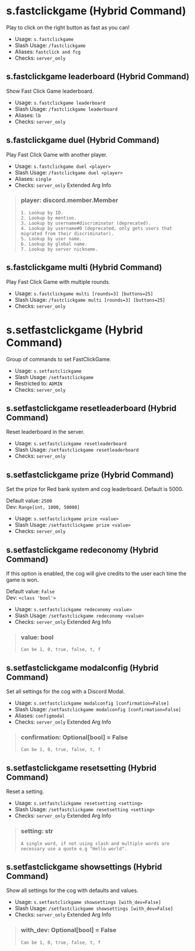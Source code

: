 # s.fastclickgame (Hybrid Command)
Play to click on the right button as fast as you can!<br/>
 - Usage: `s.fastclickgame`
 - Slash Usage: `/fastclickgame`
 - Aliases: `fastclick and fcg`
 - Checks: `server_only`
## s.fastclickgame leaderboard (Hybrid Command)
Show Fast Click Game leaderboard.<br/>
 - Usage: `s.fastclickgame leaderboard`
 - Slash Usage: `/fastclickgame leaderboard`
 - Aliases: `lb`
 - Checks: `server_only`
## s.fastclickgame duel (Hybrid Command)
Play Fast Click Game with another player.<br/>
 - Usage: `s.fastclickgame duel <player>`
 - Slash Usage: `/fastclickgame duel <player>`
 - Aliases: `single`
 - Checks: `server_only`
Extended Arg Info
> ### player: discord.member.Member
> 
> 
>     1. Lookup by ID.
>     2. Lookup by mention.
>     3. Lookup by username#discriminator (deprecated).
>     4. Lookup by username#0 (deprecated, only gets users that migrated from their discriminator).
>     5. Lookup by user name.
>     6. Lookup by global name.
>     7. Lookup by server nickname.
> 
>     
## s.fastclickgame multi (Hybrid Command)
Play Fast Click Game with multiple rounds.<br/>
 - Usage: `s.fastclickgame multi [rounds=3] [buttons=25]`
 - Slash Usage: `/fastclickgame multi [rounds=3] [buttons=25]`
 - Checks: `server_only`
# s.setfastclickgame (Hybrid Command)
Group of commands to set FastClickGame.<br/>
 - Usage: `s.setfastclickgame`
 - Slash Usage: `/setfastclickgame`
 - Restricted to: `ADMIN`
 - Checks: `server_only`
## s.setfastclickgame resetleaderboard (Hybrid Command)
Reset leaderboard in the server.<br/>
 - Usage: `s.setfastclickgame resetleaderboard`
 - Slash Usage: `/setfastclickgame resetleaderboard`
 - Checks: `server_only`
## s.setfastclickgame prize (Hybrid Command)
Set the prize for Red bank system and cog leaderboard. Default is 5000.<br/>

Default value: `2500`<br/>
Dev: `Range[int, 1000, 50000]`<br/>
 - Usage: `s.setfastclickgame prize <value>`
 - Slash Usage: `/setfastclickgame prize <value>`
 - Checks: `server_only`
## s.setfastclickgame redeconomy (Hybrid Command)
If this option is enabled, the cog will give credits to the user each time the game is won.<br/>

Default value: `False`<br/>
Dev: `<class 'bool'>`<br/>
 - Usage: `s.setfastclickgame redeconomy <value>`
 - Slash Usage: `/setfastclickgame redeconomy <value>`
 - Checks: `server_only`
Extended Arg Info
> ### value: bool
> ```
> Can be 1, 0, true, false, t, f
> ```
## s.setfastclickgame modalconfig (Hybrid Command)
Set all settings for the cog with a Discord Modal.<br/>
 - Usage: `s.setfastclickgame modalconfig [confirmation=False]`
 - Slash Usage: `/setfastclickgame modalconfig [confirmation=False]`
 - Aliases: `configmodal`
 - Checks: `server_only`
Extended Arg Info
> ### confirmation: Optional[bool] = False
> ```
> Can be 1, 0, true, false, t, f
> ```
## s.setfastclickgame resetsetting (Hybrid Command)
Reset a setting.<br/>
 - Usage: `s.setfastclickgame resetsetting <setting>`
 - Slash Usage: `/setfastclickgame resetsetting <setting>`
 - Checks: `server_only`
Extended Arg Info
> ### setting: str
> ```
> A single word, if not using slash and multiple words are necessary use a quote e.g "Hello world".
> ```
## s.setfastclickgame showsettings (Hybrid Command)
Show all settings for the cog with defaults and values.<br/>
 - Usage: `s.setfastclickgame showsettings [with_dev=False]`
 - Slash Usage: `/setfastclickgame showsettings [with_dev=False]`
 - Checks: `server_only`
Extended Arg Info
> ### with_dev: Optional[bool] = False
> ```
> Can be 1, 0, true, false, t, f
> ```

